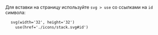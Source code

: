 Для вставки на страницу используйте <code>svg &gt; use</code> со ссылками на <code>id</code> символа:

<pre class="code">
  <code>svg(width='32', height='32')</code>
  <code>  use(href='./icons/stack.svg#id')</code>
</pre>
